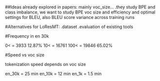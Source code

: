 ##Ideas already explored in papers: mainly voc_size...
.they study BPE and class imbalance, we want to study BPE voc size and efficiency and optimal settings for BLEU, also BLEU score variance across training runs

#Alternatives for LoResMT:
	.dataset
	.evaluation of existing tools

#Frequency in en 30k

0< = 3933 12.87%
10< = 16761
100< = 19846 65.02%

#Speed vs voc size

tokenization speed depends on voc size

en_30k = 25 min
en_10k = 12 min
en_1k = 1.5 min
